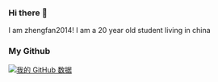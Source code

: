 ### Hi there 👋
  I am zhengfan2014! I am a 20 year old student living in china

### My Github
[![我的 GitHub 数据](https://github-readme-stats.vercel.app/api?username=zhengfan2014)]()
